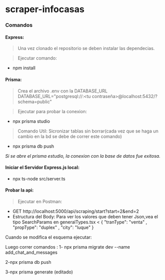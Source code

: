 # scraper-infocasas
 
### Comandos
#### Express: 
> Una vez clonado el repositorio se deben instalar las dependecias.

> Ejecutar comando:
* npm install

#### Prisma:  
> Crea el archivo .env con la DATABASE_URL DATABASE_URL="postgresql://<tu usuario>:<tu contraseña>@localhost:5432/<tu nombre de la bd>?schema=public"

> Ejecutar para probar la conexion: 
* npx prisma studio

> Comando Util: Sicronizar tablas sin borrar(cada vez que se haga un cambio en la bd se debe de correr este comando)
* npx prisma db push

*Si se abre el prisma estudio, la conexion con la base de datos fue exitosa.*

#### Iniciar el Servidor Express.js local:   
* npx ts-node src/server.ts

#### Probar la api:   
> Ejecutar en Postman:
* GET http://localhost:5000/api/scraping/start?start=2&end=2 
* Estructura del  Body: Para ver los valores que deben tener Json,vea el tipo SearchParams en generalTypes.tsx
 <
   {
    "tranType": "venta" ,
    "propType": "duplex" ,
    "city": "luque" 
   }
 >
  

Cuando se modifica el esquema ejecutar:

Luego correr comandos :
1- npx prisma migrate dev --name add_chat_and_messages

2-npx prisma db push

3-npx prisma generate (editado)





